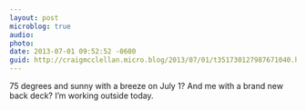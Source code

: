 ```yaml
---
layout: post
microblog: true
audio: 
photo: 
date: 2013-07-01 09:52:52 -0600
guid: http://craigmcclellan.micro.blog/2013/07/01/t351730127987671040.html
---
```

75 degrees and sunny with a breeze on July 1? And me with a brand new back deck? I’m working outside today.

